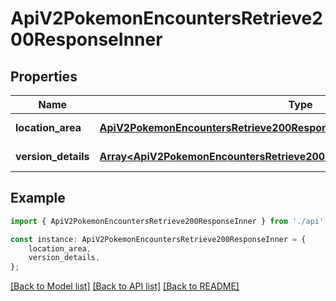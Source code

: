 # ApiV2PokemonEncountersRetrieve200ResponseInner


## Properties

Name | Type | Description | Notes
------------ | ------------- | ------------- | -------------
**location_area** | [**ApiV2PokemonEncountersRetrieve200ResponseInnerLocationArea**](ApiV2PokemonEncountersRetrieve200ResponseInnerLocationArea.md) |  | [default to undefined]
**version_details** | [**Array&lt;ApiV2PokemonEncountersRetrieve200ResponseInnerVersionDetailsInner&gt;**](ApiV2PokemonEncountersRetrieve200ResponseInnerVersionDetailsInner.md) |  | [default to undefined]

## Example

```typescript
import { ApiV2PokemonEncountersRetrieve200ResponseInner } from './api';

const instance: ApiV2PokemonEncountersRetrieve200ResponseInner = {
    location_area,
    version_details,
};
```

[[Back to Model list]](../README.md#documentation-for-models) [[Back to API list]](../README.md#documentation-for-api-endpoints) [[Back to README]](../README.md)
